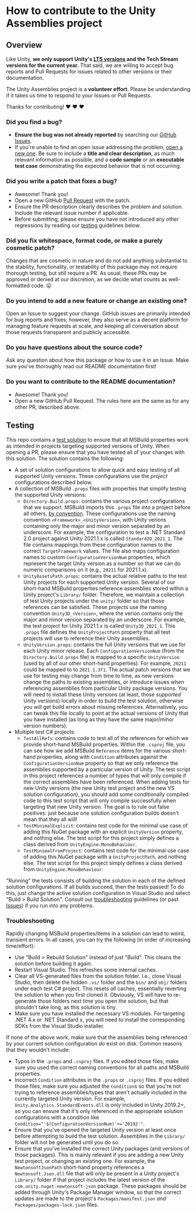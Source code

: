 # How to contribute to the Unity Assemblies project

## Overview

Like Unity, **we only support Unity's [LTS versions](https://unity3d.com/unity/qa/lts-releases) and the Tech Stream versions for the current year.**
That said, we are willing to accept bug reports and Pull Requests for issues related to other versions or their documentation.

The Unity Assemblies project is a **volunteer effort**. Please be understanding if it takes us time to respond to your Issues or Pull Requests.

Thanks for contributing! :heart: :heart: :heart:

### Did you find a bug?

* **Ensure the bug was not already reported** by searching our [GitHub Issues](https://github.com/DerploidEntertainment/UnityAssemblies/issues).
* If you're unable to find an open issue addressing the problem, [open a new one](https://github.com/DerploidEntertainment/UnityAssemblies/issues/new).
    Be sure to include a **title and clear description**, as much relevant information as possible,
    and a **code sample** or an **executable test case** demonstrating the expected behavior that is not occurring.

### Did you write a patch that fixes a bug?

* Awesome! Thank you!
* Open a new GitHub [Pull Request](https://github.com/DerploidEntertainment/UnityAssemblies/pulls) with the patch.
* Ensure the PR description clearly describes the problem and solution. Include the relevant issue number if applicable.
* Before submitting, please ensure you have not introduced any other regressions by reading our [testing](#testing) guidelines below.

### Did you fix whitespace, format code, or make a purely cosmetic patch?

Changes that are cosmetic in nature and do not add anything substantial to the stability, functionality, or testability of this package
may not require thorough testing, but still require a PR.
As usual, these PRs may be approved or denied at our discretion, as we decide what counts as well-formatted code. :stuck_out_tongue:

### Do you intend to add a new feature or change an existing one?

Open an Issue to suggest your change.
GitHub issues are primarily intended for bug reports and fixes; however, they also serve as a decent platform for managing feature requests at scale,
and keeping all conversation about those requests transparent and publicly accessible.

### Do you have questions about the source code?

Ask any question about how this package or how to use it in an Issue. Make sure you've thoroughly read our README documentation first!

### Do you want to contribute to the README documentation?

* Awesome! Thank you!
* Open a new GitHub Pull Request. The rules here are the same as for any other PR, described above.

## Testing

This repo contains a [test solution](./test) to ensure that all MSBuild properties work as intended in projects targeting supported versions of Unity.
When opening a PR, please ensure that you have tested all of your changes with this solution.
The solution contains the following:

* A set of solution configurations to allow quick and easy testing of all supported Unity versions.
    These configurations use the _project_ configurations described below.
* A collection of MSBuild `.props` files with properties that simplify testing the supported Unity versions:
  * `Directory.Build.props`: contains the various project configurations that we support.
    MSBuild imports this `.props` file into a project before all others, [by convention](https://docs.microsoft.com/en-us/visualstudio/msbuild/customize-your-build#directorybuildprops-and-directorybuildtargets).
    These configurations use the naming convention `<Framework>_<UnityVersion>`, with Unity verions containing only the major and minor version separated by an underscore.
    For example, the configuration to test a .NET Standard 2.0 project against Unity 2021.1.x is called `Standard20_2021_1`.
    The file contains mappings from these configuration names to the correct `TargetFramework` values.
    The file also maps configuration names to custom `ConfigurationVersionNum` properties,
    which represent the target Unity version as a number so that we can do numeric comparisons on it (e.g., `20211` for 2021.1.x).
  * `UnityAssetsPath.props`: contains the actual relative paths to the test Unity projects for each supported Unity version.
    Several of our short-hand MSBuild properties reference assemblies stored within a Unity project's `Library/` folder.
    Therefore, we maintain a collection of test Unity projects under the `unity/` folder so that those references can be satisfied.
    These projects use the naming convention `Unity3D_<Version>`, where the verion contains only the major and minor version separated by an underscore.
    For example, the test project for Unity 2021.1.x is called `Unity3D_2021_1`.
    This `.props` file defines the `UnityProjectPath` property that all test projects will use to reference their Unity assemblies.
  * `UnityVersion.props`: contains the full Unity versions that we use for each Unity minor release.
    Each `ConfigurationVersionNum` (from the `Directory.Build.props` file) is mapped to a specific `UnityVersion` (used by all of our other short-hand properties).
    For example, `20211` could be mapped to to `2021.1.3f1`.
    The actual patch versions that we use for testing may change from time to time, as new versions change the paths to existing assemblies,
    or introduce issues when referencing assemblies from particular Unity package versions.
    You will need to install these Unity versions (at least, those _supported_ Unity versions) locally in order to build the test solution,
    otherwise you will get build errors about missing references.
    Alternatively, you can tweak this file locally to point at the actual versions of Unity that you have installed
    (as long as they have the same major/minor version numbers).
* Multiple test C# projects:
  * `TestAllRefs`: contains code to test all of the references for which we provide short-hand MSBuild properties.
    Within the `.csproj` file, you can see how we add MSBuild `Reference` items for the various short-hand properties,
    along with `Condition` attributes against the `ConfigurationVersionNum` property so that we only reference the assemblies supported by a particular version of Unity.
    The test script in this project references a number of types that will only compile if the correct assemblies have been referenced.
    When adding tests for new Unity versions (the new Unity test project and the new VS solution configuration),
    you should add some conditionally compiled code to this test script that will only compile successfully when targeting that new Unity version.
    The goal is to rule out false positives: just because one solution configuration builds doesn't mean that they all will!
  * `TestMinimalExplicit`: contains test code for the minimal use case of adding this NuGet package with an explicit `UnityVersion` property, and nothing else.
    The test script for this project simply defines a class derived from `UnityEngine.MonoBehaviour`.
  * `TestMinimalFromProject`: contains test code for the minimal use case of adding this NuGet package with a `UnityProjectPath`, and nothing else.
    The test script for this project simply defines a class derived from `UnityEngine.MonoBehaviour`.

"Running" the tests consists of building the solution in each of the defined solution configurations.
If all builds succeed, then the tests passed! To do this, just change the active solution configuration in Visual Studio and select "Build > Build Solution".
Consult our [troubleshooting](#troubleshooting) guidelines (or past [Issues](https://github.com/DerploidEntertainment/UnityAssemblies/issues)) if you run into any problems.

### Troubleshooting

Rapidly changing MSBuild properties/items in a solution can lead to weird, transient errors.
In all cases, you can try the following (in order of increasing time/effort):

* Use "Build > Rebuild Solution" instead of just "Build". This cleans the solution before building it again.
* Restart Visual Studio. This refreshes some internal caches.
* Clear all VS-generated files from the solution folder.
    I.e., close Visual Studio, then delete the hidden `.vs/` folder and the `bin/` and `obj/` folders under each test C# project.
    This resets _all_ caches, essentially reverting the solution to when you first cloned it.
    Obviously, VS will have to re-generate those folders next time you open the solution, but that shouldn't take long, as this solution is tiny.
* Make sure you have installed the necessary VS modules.
    For targeting .NET 4.x or .NET Standard x, you will need to install the corresponding SDKs from the Visual Studio installer.

If none of the above work, make sure that the assemblies being referenced by your current solution configuration _do_ exist on disk.
Common reasons that they wouldn't include:

* Typos in the `.props` and `.csproj` files.
    If you edited those files, make sure you used the correct naming conventions for all paths and MSBuild properties.
* Incorrect `Condition` attributes in the `.props` or `.csproj` files.
    If you edited those files, make sure you adjusted the `Condition`s so that you're not trying to reference assemblies/types
    that aren't actually included in the currently targeted Unity version.
    For example, `Unity.Analytics.StandardEvents.dll` is only included in Unity 2019.2+,
    so you can ensure that it's only referenced in the appropriate solution configurations with a condition like `Condition="'$(ConfigurationVersionNum)'>='20192'"`.
* Ensure that you've opened the targeted Unity version at least once before attempting to build the test solution.
    Assemblies in the `Library/` folder will not be generated until you do so.
* Ensure that you've installed the correct Unity packages (and versions of those packages).
    This is mainly relevant if you are adding a new Unity test project, or changing an existing one.
    For example, the `NewtonsoftJsonPath` short-hand property references a `Newtonsoft.Json.dll` file
    that will only be present in a Unity project's `Library/` folder if that project includes the latest version of the `com.unity.nuget.newtonsoft-json` package.
    These packages should be added through Unity's Package Manager window,
    so that the correct updates are made to the project's `Packages/manifest.json` _and_ `Packages/packages-lock.json` files.
